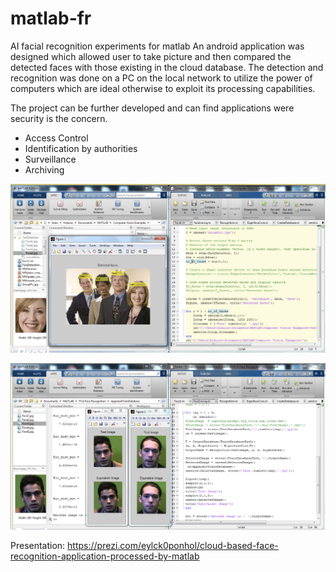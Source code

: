 # matlab-fr
AI facial recognition experiments for matlab
An android application was designed which allowed user to take picture and then compared the detected faces with those existing in the cloud database. The detection and recognition was done on a PC on the local network to utilize the power of computers which are ideal otherwise to exploit its processing capabilities.

The project can be further developed and can find applications were security is the concern.
- Access Control
- Identification by authorities
- Surveillance
- Archiving

![](img1.png)

![](img2.png)

Presentation: https://prezi.com/eylck0ponhol/cloud-based-face-recognition-application-processed-by-matlab

